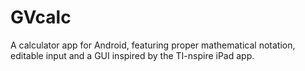 # GVcalc

A calculator app for Android, featuring proper mathematical notation, editable input and a GUI inspired by the TI-nspire iPad app.


